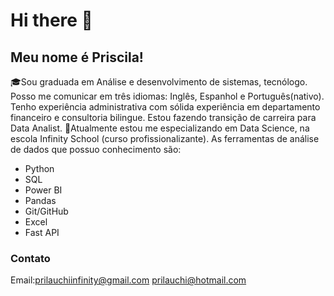 # Hi there 👋

## Meu nome é Priscila!


🎓Sou graduada em Análise e desenvolvimento de sistemas, tecnólogo. Posso me comunicar em três idiomas: Inglês, Espanhol e Português(nativo).
Tenho experiência administrativa com sólida experiência em departamento financeiro e consultoria bilingue.
Estou fazendo transição de carreira para Data Analist. 
🌱Atualmente estou me especializando em Data Science, na escola Infinity School (curso profissionalizante).
As ferramentas de análise de dados que possuo conhecimento são:

- Python
- SQL
- Power BI
- Pandas
- Git/GitHub
- Excel
- Fast API

### Contato
Email:prilauchiinfinity@gmail.com 
      prilauchi@hotmail.com
       











  <!--
**prilauchi/prilauchi** is a ✨ _special_ ✨ repository because its `README.md` (this file) appears on your GitHub profile.

Here are some ideas to get you started:

- 🔭 I’m currently working on ...
- 🌱 I’m currently learning ...
- 👯 I’m looking to collaborate on ...
- 🤔 I’m looking for help with ...
- 💬 Ask me about ...
- 📫 How to reach me: ...
- 😄 Pronouns: ...
- ⚡ Fun fact: ...
-->
